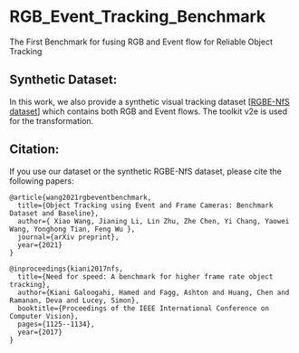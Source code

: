 # RGB_Event_Tracking_Benchmark
The First Benchmark for fusing RGB and Event flow for Reliable Object Tracking

























## Synthetic Dataset: 
In this work,  we also provide a synthetic visual tracking dataset [[RGBE-NfS dataset](http://ci2cv.net/nfs/index.html)] which contains both RGB and Event flows. The toolkit v2e is used for the transformation. 







## Citation: 
If you use our dataset or the synthetic RGBE-NfS dataset, please cite the following papers: 

~~~
@article{wang2021rgbeventbenchmark,
  title={Object Tracking using Event and Frame Cameras: Benchmark Dataset and Baseline},
  author={ Xiao Wang, Jianing Li, Lin Zhu, Zhe Chen, Yi Chang, Yaowei Wang, Yonghong Tian, Feng Wu },
  journal={arXiv preprint},
  year={2021}
}

@inproceedings{kiani2017nfs,
  title={Need for speed: A benchmark for higher frame rate object tracking},
  author={Kiani Galoogahi, Hamed and Fagg, Ashton and Huang, Chen and Ramanan, Deva and Lucey, Simon},
  booktitle={Proceedings of the IEEE International Conference on Computer Vision},
  pages={1125--1134},
  year={2017}
}

~~~






















